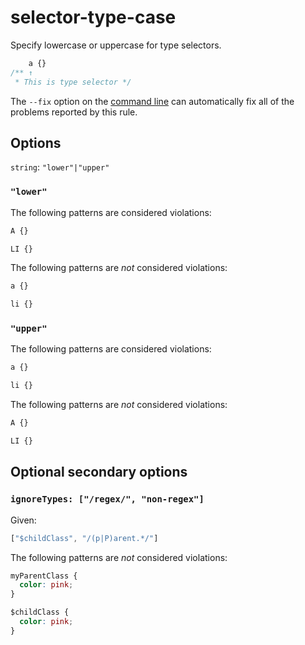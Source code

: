 # selector-type-case

Specify lowercase or uppercase for type selectors.

```css
    a {}
/** ↑
 * This is type selector */
```

The `--fix` option on the [command line](../../../docs/user-guide/usage/cli.md#autofixing-errors) can automatically fix all of the problems reported by this rule.

## Options

`string`: `"lower"|"upper"`

### `"lower"`

The following patterns are considered violations:

```css
A {}
```

```css
LI {}
```

The following patterns are *not* considered violations:

```css
a {}
```

```css
li {}
```

### `"upper"`

The following patterns are considered violations:

```css
a {}
```

```css
li {}
```

The following patterns are *not* considered violations:

```css
A {}
```

```css
LI {}
```

## Optional secondary options

### `ignoreTypes: ["/regex/", "non-regex"]`

Given:

```js
["$childClass", "/(p|P)arent.*/"]
```

The following patterns are *not* considered violations:

```css
myParentClass {
  color: pink;
}

$childClass {
  color: pink;
}
```
